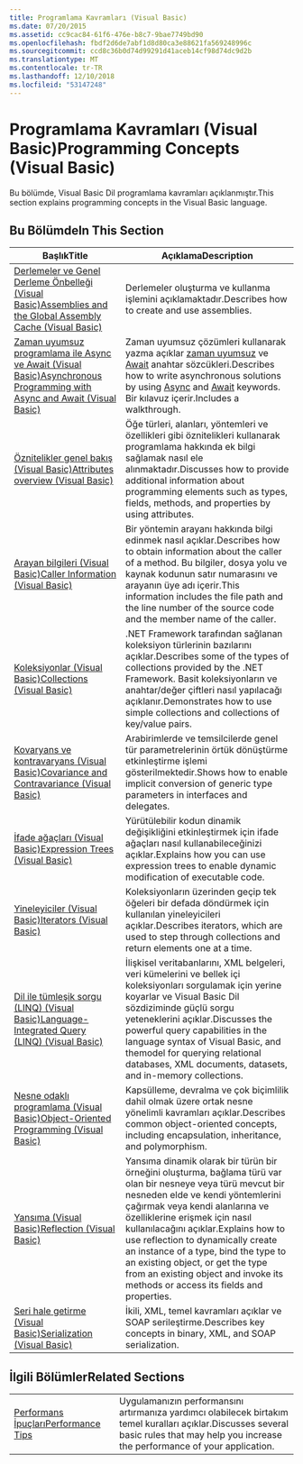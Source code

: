 ```yaml
---
title: Programlama Kavramları (Visual Basic)
ms.date: 07/20/2015
ms.assetid: cc9cac84-61f6-476e-b8c7-9bae7749bd90
ms.openlocfilehash: fbdf2d6de7abf1d8d80ca3e88621fa569248996c
ms.sourcegitcommit: ccd8c36b0d74d99291d41aceb14cf98d74dc9d2b
ms.translationtype: MT
ms.contentlocale: tr-TR
ms.lasthandoff: 12/10/2018
ms.locfileid: "53147248"
---
```

# <a name="programming-concepts-visual-basic"></a><span data-ttu-id="187c7-102">Programlama Kavramları (Visual Basic)</span><span class="sxs-lookup"><span data-stu-id="187c7-102">Programming Concepts (Visual Basic)</span></span>
<span data-ttu-id="187c7-103">Bu bölümde, Visual Basic Dil programlama kavramları açıklanmıştır.</span><span class="sxs-lookup"><span data-stu-id="187c7-103">This section explains programming concepts in the Visual Basic language.</span></span>  
  
## <a name="in-this-section"></a><span data-ttu-id="187c7-104">Bu Bölümde</span><span class="sxs-lookup"><span data-stu-id="187c7-104">In This Section</span></span>  
  
|<span data-ttu-id="187c7-105">Başlık</span><span class="sxs-lookup"><span data-stu-id="187c7-105">Title</span></span>|<span data-ttu-id="187c7-106">Açıklama</span><span class="sxs-lookup"><span data-stu-id="187c7-106">Description</span></span>|  
|-----------|-----------------|  
|[<span data-ttu-id="187c7-107">Derlemeler ve Genel Derleme Önbelleği (Visual Basic)</span><span class="sxs-lookup"><span data-stu-id="187c7-107">Assemblies and the Global Assembly Cache (Visual Basic)</span></span>](../../../visual-basic/programming-guide/concepts/assemblies-gac/index.md)|<span data-ttu-id="187c7-108">Derlemeler oluşturma ve kullanma işlemini açıklamaktadır.</span><span class="sxs-lookup"><span data-stu-id="187c7-108">Describes how to create and use assemblies.</span></span>|  
|[<span data-ttu-id="187c7-109">Zaman uyumsuz programlama ile Async ve Await (Visual Basic)</span><span class="sxs-lookup"><span data-stu-id="187c7-109">Asynchronous Programming with Async and Await (Visual Basic)</span></span>](../../../visual-basic/programming-guide/concepts/async/index.md)|<span data-ttu-id="187c7-110">Zaman uyumsuz çözümleri kullanarak yazma açıklar [zaman uyumsuz](../../../visual-basic/language-reference/modifiers/async.md) ve [Await](../../../visual-basic/language-reference/operators/await-operator.md) anahtar sözcükleri.</span><span class="sxs-lookup"><span data-stu-id="187c7-110">Describes how to write asynchronous solutions by using [Async](../../../visual-basic/language-reference/modifiers/async.md) and [Await](../../../visual-basic/language-reference/operators/await-operator.md) keywords.</span></span> <span data-ttu-id="187c7-111">Bir kılavuz içerir.</span><span class="sxs-lookup"><span data-stu-id="187c7-111">Includes a walkthrough.</span></span>|  
|[<span data-ttu-id="187c7-112">Öznitelikler genel bakış (Visual Basic)</span><span class="sxs-lookup"><span data-stu-id="187c7-112">Attributes overview (Visual Basic)</span></span>](../../../visual-basic/programming-guide/concepts/attributes/index.md)|<span data-ttu-id="187c7-113">Öğe türleri, alanları, yöntemleri ve özellikleri gibi öznitelikleri kullanarak programlama hakkında ek bilgi sağlamak nasıl ele alınmaktadır.</span><span class="sxs-lookup"><span data-stu-id="187c7-113">Discusses how to provide additional information about programming elements such as types, fields, methods, and properties by using attributes.</span></span>|  
|[<span data-ttu-id="187c7-114">Arayan bilgileri (Visual Basic)</span><span class="sxs-lookup"><span data-stu-id="187c7-114">Caller Information (Visual Basic)</span></span>](../../../visual-basic/programming-guide/concepts/caller-information.md)|<span data-ttu-id="187c7-115">Bir yöntemin arayanı hakkında bilgi edinmek nasıl açıklar.</span><span class="sxs-lookup"><span data-stu-id="187c7-115">Describes how to obtain information about the caller of a method.</span></span> <span data-ttu-id="187c7-116">Bu bilgiler, dosya yolu ve kaynak kodunun satır numarasını ve arayanın üye adı içerir.</span><span class="sxs-lookup"><span data-stu-id="187c7-116">This information includes the file path and the line number of the source code and the member name of the caller.</span></span>|  
|[<span data-ttu-id="187c7-117">Koleksiyonlar (Visual Basic)</span><span class="sxs-lookup"><span data-stu-id="187c7-117">Collections (Visual Basic)</span></span>](../../../visual-basic/programming-guide/concepts/collections.md)|<span data-ttu-id="187c7-118">.NET Framework tarafından sağlanan koleksiyon türlerinin bazılarını açıklar.</span><span class="sxs-lookup"><span data-stu-id="187c7-118">Describes some of the types of collections provided by the .NET Framework.</span></span> <span data-ttu-id="187c7-119">Basit koleksiyonların ve anahtar/değer çiftleri nasıl yapılacağı açıklanır.</span><span class="sxs-lookup"><span data-stu-id="187c7-119">Demonstrates how to use simple collections and collections of key/value pairs.</span></span>|  
|[<span data-ttu-id="187c7-120">Kovaryans ve kontravaryans (Visual Basic)</span><span class="sxs-lookup"><span data-stu-id="187c7-120">Covariance and Contravariance (Visual Basic)</span></span>](../../../visual-basic/programming-guide/concepts/covariance-contravariance/index.md)|<span data-ttu-id="187c7-121">Arabirimlerde ve temsilcilerde genel tür parametrelerinin örtük dönüştürme etkinleştirme işlemi gösterilmektedir.</span><span class="sxs-lookup"><span data-stu-id="187c7-121">Shows how to enable implicit conversion of generic type parameters in interfaces and delegates.</span></span>|  
|[<span data-ttu-id="187c7-122">İfade ağaçları (Visual Basic)</span><span class="sxs-lookup"><span data-stu-id="187c7-122">Expression Trees (Visual Basic)</span></span>](../../../visual-basic/programming-guide/concepts/expression-trees/index.md)|<span data-ttu-id="187c7-123">Yürütülebilir kodun dinamik değişikliğini etkinleştirmek için ifade ağaçları nasıl kullanabileceğinizi açıklar.</span><span class="sxs-lookup"><span data-stu-id="187c7-123">Explains how you can use expression trees to enable dynamic modification of executable code.</span></span>|  
|[<span data-ttu-id="187c7-124">Yineleyiciler (Visual Basic)</span><span class="sxs-lookup"><span data-stu-id="187c7-124">Iterators (Visual Basic)</span></span>](../../../visual-basic/programming-guide/concepts/iterators.md)|<span data-ttu-id="187c7-125">Koleksiyonların üzerinden geçip tek öğeleri bir defada döndürmek için kullanılan yineleyicileri açıklar.</span><span class="sxs-lookup"><span data-stu-id="187c7-125">Describes iterators, which are used to step through collections and return elements one at a time.</span></span>|  
|[<span data-ttu-id="187c7-126">Dil ile tümleşik sorgu (LINQ) (Visual Basic)</span><span class="sxs-lookup"><span data-stu-id="187c7-126">Language-Integrated Query (LINQ) (Visual Basic)</span></span>](../../../visual-basic/programming-guide/concepts/linq/index.md)|<span data-ttu-id="187c7-127">İlişkisel veritabanlarını, XML belgeleri, veri kümelerini ve bellek içi koleksiyonları sorgulamak için yerine koyarlar ve Visual Basic Dil sözdiziminde güçlü sorgu yeteneklerini açıklar.</span><span class="sxs-lookup"><span data-stu-id="187c7-127">Discusses the powerful query capabilities in the language syntax of Visual Basic, and themodel for querying relational databases, XML documents, datasets, and in-memory collections.</span></span>|  
|[<span data-ttu-id="187c7-128">Nesne odaklı programlama (Visual Basic)</span><span class="sxs-lookup"><span data-stu-id="187c7-128">Object-Oriented Programming (Visual Basic)</span></span>](../../../visual-basic/programming-guide/concepts/object-oriented-programming.md)|<span data-ttu-id="187c7-129">Kapsülleme, devralma ve çok biçimlilik dahil olmak üzere ortak nesne yönelimli kavramları açıklar.</span><span class="sxs-lookup"><span data-stu-id="187c7-129">Describes common object-oriented concepts, including encapsulation, inheritance, and polymorphism.</span></span>|  
|[<span data-ttu-id="187c7-130">Yansıma (Visual Basic)</span><span class="sxs-lookup"><span data-stu-id="187c7-130">Reflection (Visual Basic)</span></span>](../../../visual-basic/programming-guide/concepts/reflection.md)|<span data-ttu-id="187c7-131">Yansıma dinamik olarak bir türün bir örneğini oluşturma, bağlama türü var olan bir nesneye veya türü mevcut bir nesneden elde ve kendi yöntemlerini çağırmak veya kendi alanlarına ve özelliklerine erişmek için nasıl kullanılacağını açıklar.</span><span class="sxs-lookup"><span data-stu-id="187c7-131">Explains how to use reflection to dynamically create an instance of a type, bind the type to an existing object, or get the type from an existing object and invoke its methods or access its fields and properties.</span></span>|
|[<span data-ttu-id="187c7-132">Seri hale getirme (Visual Basic)</span><span class="sxs-lookup"><span data-stu-id="187c7-132">Serialization (Visual Basic)</span></span>](../../../visual-basic/programming-guide/concepts/serialization/index.md)|<span data-ttu-id="187c7-133">İkili, XML, temel kavramları açıklar ve SOAP serileştirme.</span><span class="sxs-lookup"><span data-stu-id="187c7-133">Describes key concepts in binary, XML, and SOAP serialization.</span></span>|  
  
## <a name="related-sections"></a><span data-ttu-id="187c7-134">İlgili Bölümler</span><span class="sxs-lookup"><span data-stu-id="187c7-134">Related Sections</span></span>  
  
|||  
|---|---|  
|[<span data-ttu-id="187c7-135">Performans İpuçları</span><span class="sxs-lookup"><span data-stu-id="187c7-135">Performance Tips</span></span>](../../../framework/performance/performance-tips.md) | <span data-ttu-id="187c7-136">Uygulamanızın performansını artırmanıza yardımcı olabilecek birtakım temel kuralları açıklar.</span><span class="sxs-lookup"><span data-stu-id="187c7-136">Discusses several basic rules that may help you increase the performance of your application.</span></span>|
